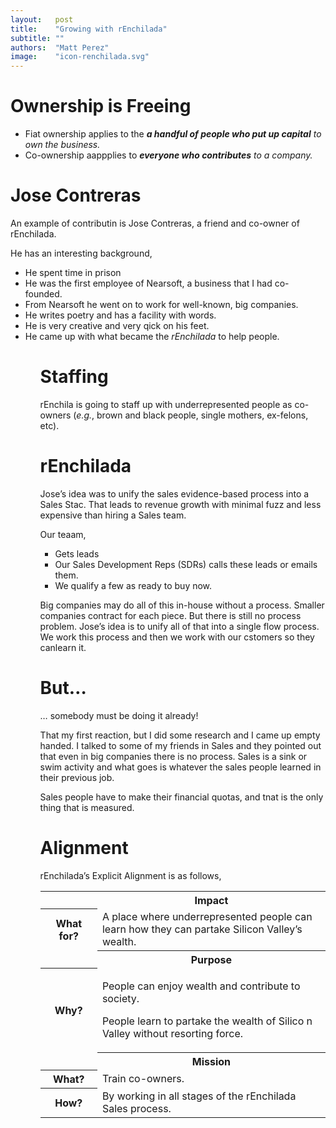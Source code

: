 ```yaml
---
layout:   post
title:    "Growing with rEnchilada"
subtitle: ""
authors:  "Matt Perez"
image:    "icon-renchilada.svg"
---
```


<div style='display:none; '>
 <p>It is not &lsquo;breaking out&rsquo; or &lsquo;growing free.&rsquo; It is about growing and going.</p>
</div>

<h1>Ownership is Freeing</h1>
  <ul>
   <li>Fiat ownership applies to the <em><strong>a handful of people who put up capital</strong> to own the business.</em></li>
   <li>Co-ownership aappplies to <em><strong>everyone who contributes</strong> to a company.</em></li>
  </ul>

<h1>Jose Contreras</h1>
 <p>An example of contributin is Jose Contreras, a friend and co-owner of rEnchilada.</p>
 <p>He has an interesting background,</p>
  <ul>
   <li>He spent time in prison</li>
   <li>He was the first employee of Nearsoft, a business that I had co-founded.</li>
   <li>From Nearsoft he went on to work for well-known, big companies.</li>
   <li>He writes poetry and has a facility with words.</li>
   <li>He is very creative and very qick on his feet.</li>
   <li>He came up with what became the <em>rEnchilada</em> to help people.</li>
  <ul>

<h1>Staffing</h1>
  <p>rEnchila is going to staff up with underrepresented people as co-owners (<em>e.g.</em>, brown and black people, single mothers, ex-felons, etc).</p>
 
<h1>rEnchilada</h1>
 <p>Jose&rsquo;s idea was to unify the sales evidence-based process into a Sales Stac. That leads to revenue growth with minimal fuzz and less expensive than hiring a Sales team.</p>
 <p>Our teaam,</p>
 <ul>
  <li>Gets leads</li>
  <li>Our Sales Development Reps (SDRs) calls these leads or emails them.</li>
  <li>We qualify a few as <span class="iquo">ready to buy now.</span></li>
 </ul>
 <p>Big companies may do all of this in-house without a process. Smaller companies contract for each piece. But there is still no process problem. Jose&rsquo;s idea is to unify all of that into a single flow process. We work this process and then we work with our cstomers so they canlearn it.</p>

<h1>But…</h1>
 <p class="iquo">… somebody must be doing it already!</p>
 <p>That my first reaction, but I did some research and I came up empty handed. I talked to some of my friends in Sales and they pointed out that even in big companies there is no process. Sales is a sink or swim activity and what goes is whatever the sales people learned in their previous job.</p>
 <p>Sales people have to make their financial quotas, and tnat is the only thing that is measured.</p>

<h1>Alignment</h1>
 <p>rEnchilada&rsquo;s Explicit Alignment is as follows,</p>
 <div class='_center'>
  <table class='_explicitalignment'>
   <tr id='_background'>
    <td></td>
    <th>Impact</th>
   </tr>
   <tr>
    <th style='width:20%; '>What for?</th>
    <td>A place where underrepresented people can learn how they can partake Silicon Valley&rsquo;s wealth.</td>
   </tr>
   <tr id='_background'>
    <td></td>
    <th>Purpose</th>
   </tr>
   <tr>
    <th>Why?</th>
    <td>
     <p>People can enjoy wealth and contribute to society.</p>
     <p>People learn to partake the wealth of Silico n Valley without resorting force.</p>
    </td>
   </tr>
   <tr id='_background'>
    <td></td>
    <th>Mission</th>
   </tr>
   <tr>
    <th>What?</th>
    <td>Train co-owners.</td>
   </tr>
   <tr>
    <th>How?</th>
    <td>By working in all stages of the rEnchilada Sales process.</td>
   </tr>
  </table>
 </div>

 <p></p>
 <p></p>
 <p></p>
